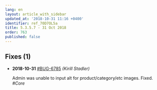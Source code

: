 ```yaml
---
lang: en
layout: article_with_sidebar
updated_at: '2018-10-31 11:16 +0400'
identifier: ref_70D7OL5a
title: 5.3.5.7 - 31 Oct 2018
order: 763
published: false
---
```

## Fixes (1)
* **2018-10-31** [#BUG-6785](https://xcn.myjetbrains.com/youtrack/issue/BUG-6785) _(Kirill Stadler)_

  Admin was unable to input alt for product/category/etc images. Fixed. _#Core_
